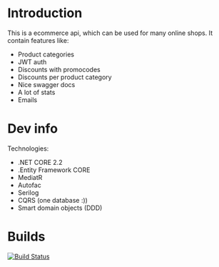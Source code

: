 # Introduction 
This is a ecommerce api, which can be used for many online shops. It contain features like:
* Product categories
* JWT auth
* Discounts with promocodes
* Discounts per product category
* Nice swagger docs
* A lot of stats
* Emails

# Dev info
Technologies:
* .NET CORE 2.2
* .Entity Framework CORE
* MediatR
* Autofac
* Serilog
* CQRS (one database :))
* Smart domain objects (DDD)

# Builds
[![Build Status](https://dev.azure.com/marcinstelmach/Streetwood/_apis/build/status/Streetwood.API?branchName=master)](https://dev.azure.com/marcinstelmach/Streetwood/_build/latest?definitionId=2&branchName=master)
